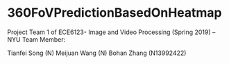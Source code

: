 # 360FoVPredictionBasedOnHeatmap
Project Team 1 of ECE6123- Image and Video Processing (Spring 2019) – NYU
Team Member:

Tianfei Song (N)
Meijuan Wang (N)
Bohan Zhang (N13992422)
